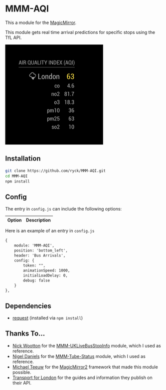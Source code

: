 # MMM-AQI

This a module for the [MagicMirror](https://github.com/MichMich/MagicMirror).

This module gets real time arrival predictions for specific stops using the TfL API.


![](screenshots/screenshot_01.png)


## Installation
```bash
git clone https://github.com/ryck/MMM-AQI.git
cd MMM-AQI
npm install
```
## Config
The entry in `config.js` can include the following options:

|Option|Description|
|---|---|



Here is an example of an entry in `config.js`

```
{
	module: 'MMM-AQI',
	position: 'bottom_left',
	header: 'Bus Arrivals',
	config: {
		token: "",
		animationSpeed: 1000,
		initialLoadDelay: 0,
		debug: false
	}
},
```

## Dependencies
- [request](https://www.npmjs.com/package/request) (installed via `npm install`)


## Thanks To...
- [Nick Wootton](https://github.com/MichMich) for the [MMM-UKLiveBusStopInfo](https://github.com/nwootton/MMM-UKLiveBusStopInfo) module, which I used as reference.
- [Nigel Daniels](https://github.com/nigel-daniels/) for the [MMM-Tube-Status](https://github.com/nigel-daniels/MMM-Tube-Status) module, which I used as reference.
- [Michael Teeuw](https://github.com/MichMich) for the [MagicMirror2](https://github.com/MichMich/MagicMirror/) framework that made this module possible.
- [Transport for London](https://tfl.gov.uk) for the guides and information they publish on their API.
